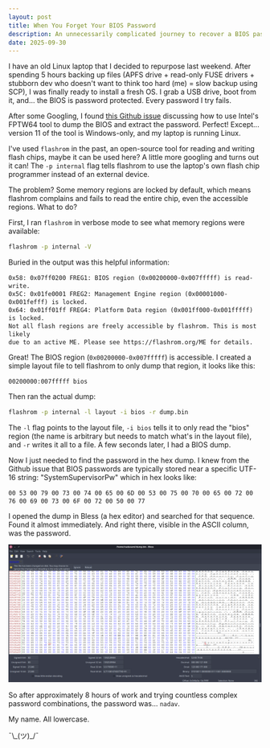 ```yaml
---
layout: post
title: When You Forget Your BIOS Password
description: An unnecessarily complicated journey to recover a BIOS password that turned out to be embarrassingly simple.
date: 2025-09-30
---
```


I have an old Linux laptop that I decided to repurpose last weekend. After spending 5 hours backing up files (APFS drive + read-only FUSE drivers + stubborn dev who doesn't want to think too hard (me) = slow backup using SCP), I was finally ready to install a fresh OS. I grab a USB drive, boot from it, and... the BIOS is password protected. Every password I try fails.

After some Googling, I found [this Github issue](https://github.com/Cr0wTom/Mi-Notebook-Pro-Mods/issues/6) discussing how to use Intel's FPTW64 tool to dump the BIOS and extract the password. Perfect! Except... version 11 of the tool is Windows-only, and my laptop is running Linux.

I've used `flashrom` in the past, an open-source tool for reading and writing flash chips, maybe it can be used here? A little more googling and turns out it can! The `-p internal` flag tells flashrom to use the laptop's own flash chip programmer instead of an external device.

The problem? Some memory regions are locked by default, which means flashrom complains and fails to read the entire chip, even the accessible regions. What to do?

First, I ran `flashrom` in verbose mode to see what memory regions were available:

```bash
flashrom -p internal -V
```

Buried in the output was this helpful information:

```
0x58: 0x07ff0200 FREG1: BIOS region (0x00200000-0x007fffff) is read-write.
0x5C: 0x01fe0001 FREG2: Management Engine region (0x00001000-0x001fefff) is locked.
0x64: 0x01ff01ff FREG4: Platform Data region (0x001ff000-0x001fffff) is locked.
Not all flash regions are freely accessible by flashrom. This is most likely
due to an active ME. Please see https://flashrom.org/ME for details.
```

Great! The BIOS region (`0x00200000-0x007fffff`) is accessible. I created a simple layout file to tell flashrom to only dump that region, it looks like this:

```
00200000:007fffff bios
```

Then ran the actual dump:

```bash
flashrom -p internal -l layout -i bios -r dump.bin
```

The `-l` flag points to the layout file, `-i bios` tells it to only read the "bios" region (the name is arbitrary but needs to match what's in the layout file), and `-r` writes it all to a file. A few seconds later, I had a BIOS dump.

Now I just needed to find the password in the hex dump. I knew from the Github issue that BIOS passwords are typically stored near a specific UTF-16 string: "SystemSupervisorPw" which in hex looks like:

```
00 53 00 79 00 73 00 74 00 65 00 6D 00 53 00 75 00 70 00 65 00 72 00 76 00 69 00 73 00 6F 00 72 00 50 00 77
```

I opened the dump in Bless (a hex editor) and searched for that sequence. Found it almost immediately. And right there, visible in the ASCII column, was the password.

![Hex dump showing the BIOS password](bios-password-hex-dump.png)

So after approximately 8 hours of work and trying countless complex password combinations, the password was... `nadav`.

My name. All lowercase.

¯\\\_(ツ)\_/¯
